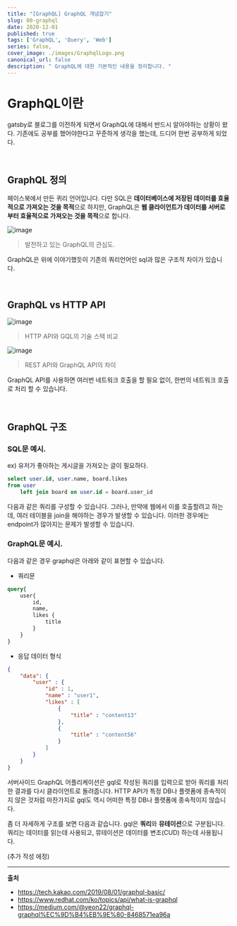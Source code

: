 ```yaml
---
title: "[GraphQL] GraphQL 개념잡기"
slug: 00-graphql
date: 2020-12-01
published: true
tags: ['GraphQL', 'Query', 'Web']
series: false,
cover_image: ./images/GraphqlLogo.png
canonical_url: false
description: " GraphQL에 대한 기본적인 내용을 정리합니다. "
---
```


# GraphQL이란

gatsby로 블로그를 이전하게 되면서 GraphQL에 대해서 반드시 알아야하는 상황이 왔다. 기존에도 공부를 했어야한다고 꾸준하게 생각을 했는데, 드디어 한번 공부하게 되었다.

<br/>

## GraphQL 정의

페이스북에서 만든 퀴리 언어입니다. 다만 SQL은 **데이터베이스에 저장된 데이터를 효율적으로 가져오는 것을 목적**으로 하지만, GraphQL은 **웹 클라이언트가 데이터를 서버로부터 효율적으로 가져오는 것을 목적**으로 합니다.

![image](https://user-images.githubusercontent.com/42582516/100871453-a9726880-34e3-11eb-9211-ef08e50163bf.png)
> 발전하고 있는 GraphQL의 관심도.

GraphQL은 위에 이야기했듯이 기존의 쿼리언어인 sql과 많은 구조적 차이가 있습니다.

<br/>

## GraphQL vs HTTP API

![image](https://user-images.githubusercontent.com/42582516/100874660-40d9ba80-34e8-11eb-8670-75e1c8ff0309.png)
> HTTP API와 GQL의 기술 스택 비교

![image](https://user-images.githubusercontent.com/42582516/100874777-6bc40e80-34e8-11eb-8bde-b938ffea55f9.png)
> REST API와 GraphQL API의 차이

GraphQL API를 사용하면 여러번 네트워크 호출을 할 필요 없이, 한번의 네트워크 호출로 처리 할 수 있습니다.


<br/>

## GraphQL 구조

### SQL문 예시.

ex) 유저가 좋아하는 게시글을 가져오는 글이 필요하다.

```sql
select user.id, user.name, board.likes
from user
    left join board on user.id = board.user_id
```

다음과 같은 쿼리를 구성할 수 있습니다. 그러나, 만약에 웹에서 이를 호출할려고 하는데, 여러 테이블을 join을 해야하는 경우가 발생할 수 있습니다. 이러한 경우에는 endpoint가 많아지는 문제가 발생할 수 있습니다.

### GraphQL문 예시.

다음과 같은 경우 graphql은 아래와 같이 표현할 수 있습니다.

- 쿼리문

```graphql
query{
    user{
        id,
        name,
        likes {
            title
        }
    }
}

```

- 응답 데이터 형식

```json
{
    "data": {
        "user" : {
            "id" : 1,
            "name" : "user1",
            "likes" : [
                {
                    "title" : "content13"
                },
                {
                    "title" : "content56"
                }
            ]
        }
    }
}

```

서버사이드 GraphQL 어플리케이션은 gql로 작성된 쿼리를 입력으로 받아 쿼리를 처리한 결과를 다시 클라이언트로 돌려줍니다. HTTP API가 특정 DB나 플랫폼에 종속적이지 않은 것처럼 마찬가지로 gql도 역시 어떠한 특정 DB나 플랫폼에 종속적이지 않습니다.

좀 더 자세하게 구조를 보면 다음과 같습니다. gql은 **쿼리**와 **뮤테이션**으로 구분됩니다. 쿼리는 데이터를 읽는데 사용되고, 뮤테이션은 데이터를 변조(CUD) 하는데 사용됩니다.


(추가 작성 에정)




---
**출처**
- https://tech.kakao.com/2019/08/01/graphql-basic/
- https://www.redhat.com/ko/topics/api/what-is-graphql
- https://medium.com/@yeon22/graphql-graphql%EC%9D%B4%EB%9E%80-8468571ea96a


